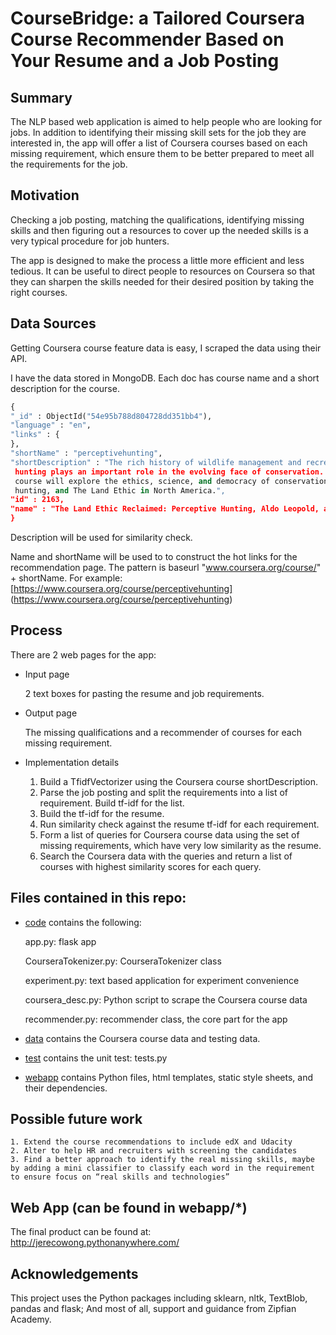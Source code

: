# CourseBridge: a Tailored Coursera Course Recommender Based on Your Resume and a Job Posting

## Summary
The NLP based web application is aimed to help people who are looking for jobs. In addition to identifying their missing skill sets for the job they are interested in, the app will offer a list of Coursera courses based on each missing requirement, which ensure them to be better prepared to meet all the requirements for the job.

## Motivation
Checking a job posting, matching the qualifications, identifying missing skills and then figuring out a resources to cover up the needed skills is a very typical procedure for job hunters.

The app is designed to make the process a little more efficient and less tedious. It can be useful to direct people to  resources on Coursera so that they can sharpen the skills needed for their desired position by taking the right courses.

## Data Sources
Getting Coursera course feature data is easy, I scraped the data using their API.

I have the data stored in MongoDB. Each doc has course name and a short description for the course.

```python
{
"_id" : ObjectId("54e95b788d804728dd351bb4"),
"language" : "en",
"links" : {
},
"shortName" : "perceptivehunting",
"shortDescription" : "The rich history of wildlife management and recreational 
 hunting plays an important role in the evolving face of conservation. This 
 course will explore the ethics, science, and democracy of conservation, 
 hunting, and The Land Ethic in North America.",
"id" : 2163,
"name" : "The Land Ethic Reclaimed: Perceptive Hunting, Aldo Leopold, and Conservation"
}
```

Description will be used for similarity check.

Name and shortName will be used to to construct the hot links for the recommendation page. The pattern is
baseurl "www.coursera.org/course/"  + shortName. 
For example: [https://www.coursera.org/course/perceptivehunting] (https://www.coursera.org/course/perceptivehunting)

## Process
There are 2 web pages for the app:

* Input page

	2 text boxes for pasting the resume and job requirements. 

* Output page

	The missing qualifications and a recommender of courses for each missing requirement.


* Implementation details

	1. Build a TfidfVectorizer using the Coursera course shortDescription.
	2. Parse the job posting and split the requirements into a list of requirement. Build tf-idf for the list.
	3. Build the tf-idf for the resume.
	4. Run similarity check against the resume tf-idf for each requirement.
	5. Form a list of queries for Coursera course data using the set of missing requirements, which have very low similarity as the resume. 
	6. Search the Coursera data with the queries and return a list of courses with highest similarity scores for each query.


## Files contained in this repo:

* [code](https://https://github.com/Jerecowong/capstone-project/tree/master/code)
    contains the following:

	app.py: flask app

	CourseraTokenizer.py: CourseraTokenizer class

	experiment.py: text based application for experiment convenience

	coursera_desc.py:  Python script to scrape the Coursera course data

	recommender.py: recommender class, the core part for the app


* [data](https://github.com/Jerecowong/capstone-project/tree/master/data) 
	contains the Coursera course data and testing data. 


* [test](https://github.com/Jerecowong/capstone-project/tree/master/test)
	contains the unit test:  tests.py


* [webapp](https://github.com/Jerecowong/capstone-project/tree/master/webapp)
	contains Python files, html templates, static style sheets, and their dependencies.


## Possible future work
	1. Extend the course recommendations to include edX and Udacity
	2. Alter to help HR and recruiters with screening the candidates
	3. Find a better approach to identify the real missing skills, maybe 
	by adding a mini classifier to classify each word in the requirement 
	to ensure focus on “real skills and technologies”

## Web App (can be found in webapp/*)
The final product can be found at:  
http://jerecowong.pythonanywhere.com/

## Acknowledgements
This project uses the Python packages including sklearn, nltk, TextBlob, pandas and flask; And most of all, support and guidance from Zipfian Academy.